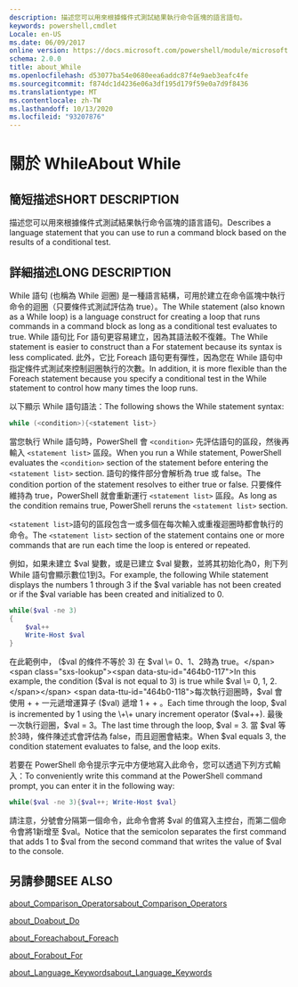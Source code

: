 ```yaml
---
description: 描述您可以用來根據條件式測試結果執行命令區塊的語言語句。
keywords: powershell,cmdlet
Locale: en-US
ms.date: 06/09/2017
online version: https://docs.microsoft.com/powershell/module/microsoft.powershell.core/about/about_while?view=powershell-5.1&WT.mc_id=ps-gethelp
schema: 2.0.0
title: about_While
ms.openlocfilehash: d53077ba54e0680eea6addc87f4e9aeb3eafc4fe
ms.sourcegitcommit: f874dc1d4236e06a3df195d179f59e0a7d9f8436
ms.translationtype: MT
ms.contentlocale: zh-TW
ms.lasthandoff: 10/13/2020
ms.locfileid: "93207876"
---
```

# <a name="about-while"></a><span data-ttu-id="464b0-104">關於 While</span><span class="sxs-lookup"><span data-stu-id="464b0-104">About While</span></span>

## <a name="short-description"></a><span data-ttu-id="464b0-105">簡短描述</span><span class="sxs-lookup"><span data-stu-id="464b0-105">SHORT DESCRIPTION</span></span>
<span data-ttu-id="464b0-106">描述您可以用來根據條件式測試結果執行命令區塊的語言語句。</span><span class="sxs-lookup"><span data-stu-id="464b0-106">Describes a language statement that you can use to run a command block based on the results of a conditional test.</span></span>

## <a name="long-description"></a><span data-ttu-id="464b0-107">詳細描述</span><span class="sxs-lookup"><span data-stu-id="464b0-107">LONG DESCRIPTION</span></span>
<span data-ttu-id="464b0-108">While 語句 (也稱為 While 迴圈) 是一種語言結構，可用於建立在命令區塊中執行命令的迴圈（只要條件式測試評估為 true）。</span><span class="sxs-lookup"><span data-stu-id="464b0-108">The While statement (also known as a While loop) is a language construct for creating a loop that runs commands in a command block as long as a conditional test evaluates to true.</span></span> <span data-ttu-id="464b0-109">While 語句比 For 語句更容易建立，因為其語法較不復雜。</span><span class="sxs-lookup"><span data-stu-id="464b0-109">The While statement is easier to construct than a For statement because its syntax is less complicated.</span></span> <span data-ttu-id="464b0-110">此外，它比 Foreach 語句更有彈性，因為您在 While 語句中指定條件式測試來控制迴圈執行的次數。</span><span class="sxs-lookup"><span data-stu-id="464b0-110">In addition, it is more flexible than the Foreach statement because you specify a conditional test in the While statement to control how many times the loop runs.</span></span>

<span data-ttu-id="464b0-111">以下顯示 While 語句語法：</span><span class="sxs-lookup"><span data-stu-id="464b0-111">The following shows the While statement syntax:</span></span>

```powershell
while (<condition>){<statement list>}
```

<span data-ttu-id="464b0-112">當您執行 While 語句時，PowerShell 會 `<condition>` 先評估語句的區段，然後再輸入 `<statement list>` 區段。</span><span class="sxs-lookup"><span data-stu-id="464b0-112">When you run a While statement, PowerShell evaluates the `<condition>` section of the statement before entering the `<statement list>` section.</span></span> <span data-ttu-id="464b0-113">語句的條件部分會解析為 true 或 false。</span><span class="sxs-lookup"><span data-stu-id="464b0-113">The condition portion of the statement resolves to either true or false.</span></span> <span data-ttu-id="464b0-114">只要條件維持為 true，PowerShell 就會重新運行 `<statement list>` 區段。</span><span class="sxs-lookup"><span data-stu-id="464b0-114">As long as the condition remains true, PowerShell reruns the `<statement list>` section.</span></span>

<span data-ttu-id="464b0-115">`<statement list>`語句的區段包含一或多個在每次輸入或重複迴圈時都會執行的命令。</span><span class="sxs-lookup"><span data-stu-id="464b0-115">The `<statement list>` section of the statement contains one or more commands that are run each time the loop is entered or repeated.</span></span>

<span data-ttu-id="464b0-116">例如，如果未建立 $val 變數，或是已建立 $val 變數，並將其初始化為0，則下列 While 語句會顯示數位1到3。</span><span class="sxs-lookup"><span data-stu-id="464b0-116">For example, the following While statement displays the numbers 1 through 3 if the $val variable has not been created or if the $val variable has been created and initialized to 0.</span></span>

```powershell
while($val -ne 3)
{
    $val++
    Write-Host $val
}
```

<span data-ttu-id="464b0-117">在此範例中， ($val 的條件不等於 3) 在 $val \= 0、1、2時為 true。</span><span class="sxs-lookup"><span data-stu-id="464b0-117">In this example, the condition ($val is not equal to 3) is true while $val \= 0, 1, 2.</span></span> <span data-ttu-id="464b0-118">每次執行迴圈時，$val 會使用 \+ \+ 一元遞增運算子 ($val) 遞增 1 \+ \+ 。</span><span class="sxs-lookup"><span data-stu-id="464b0-118">Each time through the loop, $val is incremented by 1 using the \+\+ unary increment operator ($val\+\+).</span></span> <span data-ttu-id="464b0-119">最後一次執行迴圈，$val \= 3。</span><span class="sxs-lookup"><span data-stu-id="464b0-119">The last time through the loop, $val \= 3.</span></span> <span data-ttu-id="464b0-120">當 $val 等於3時，條件陳述式會評估為 false，而且迴圈會結束。</span><span class="sxs-lookup"><span data-stu-id="464b0-120">When $val equals 3, the condition statement evaluates to false, and the loop exits.</span></span>

<span data-ttu-id="464b0-121">若要在 PowerShell 命令提示字元中方便地寫入此命令，您可以透過下列方式輸入：</span><span class="sxs-lookup"><span data-stu-id="464b0-121">To conveniently write this command at the PowerShell command prompt, you can enter it in the following way:</span></span>

```powershell
while($val -ne 3){$val++; Write-Host $val}
```

<span data-ttu-id="464b0-122">請注意，分號會分隔第一個命令，此命令會將 $val 的值寫入主控台，而第二個命令會將1新增至 $val。</span><span class="sxs-lookup"><span data-stu-id="464b0-122">Notice that the semicolon separates the first command that adds 1 to $val from the second command that writes the value of $val to the console.</span></span>

## <a name="see-also"></a><span data-ttu-id="464b0-123">另請參閱</span><span class="sxs-lookup"><span data-stu-id="464b0-123">SEE ALSO</span></span>

[<span data-ttu-id="464b0-124">about_Comparison_Operators</span><span class="sxs-lookup"><span data-stu-id="464b0-124">about_Comparison_Operators</span></span>](about_Comparison_Operators.md)

[<span data-ttu-id="464b0-125">about_Do</span><span class="sxs-lookup"><span data-stu-id="464b0-125">about_Do</span></span>](about_Do.md)

[<span data-ttu-id="464b0-126">about_Foreach</span><span class="sxs-lookup"><span data-stu-id="464b0-126">about_Foreach</span></span>](about_Foreach.md)

[<span data-ttu-id="464b0-127">about_For</span><span class="sxs-lookup"><span data-stu-id="464b0-127">about_For</span></span>](about_For.md)

[<span data-ttu-id="464b0-128">about_Language_Keywords</span><span class="sxs-lookup"><span data-stu-id="464b0-128">about_Language_Keywords</span></span>](about_Language_Keywords.md)
